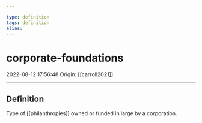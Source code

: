 ```yaml
---

type: definition
tags: definition
alias:
---
```


# corporate-foundations

2022-08-12 17:56:48
Origin: [[carroll2021]]

---

## Definition

Type of [[philanthropies]] owned or funded in large by a corporation.